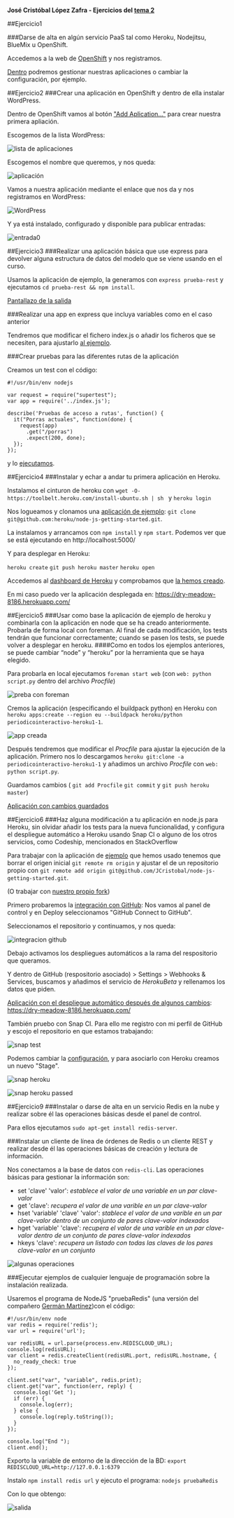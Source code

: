 **José Cristóbal López Zafra - Ejercicios del [tema 2](http://jj.github.io/CC/documentos/temas/PaaS)**

##Ejercicio1

###Darse de alta en algún servicio PaaS tal como Heroku, Nodejitsu, BlueMix u OpenShift.

 Accedemos a la web de [OpenShift](https://www.openshift.com/) y nos registramos.

[Dentro](http://i.imgur.com/pM22hgv.png) podremos gestionar nuestras aplicaciones o cambiar la configuración, por ejemplo.

##Ejercicio2
###Crear una aplicación en OpenShift y dentro de ella instalar WordPress. 

Dentro de OpenShift vamos al botón ["Add Aplication..."](https://openshift.redhat.com/app/console/application_types) para crear nuestra primera apliación.

Escogemos de la lista WordPress:

![lista de aplicaciones](https://i.gyazo.com/6d4c4b5a4f4c95317d32d871a5d3138f.png)

Escogemos el nombre que queremos, y nos queda:

![aplicación](http://i.imgur.com/AhXucv0.png)


Vamos a nuestra aplicación mediante el enlace que nos da y nos registramos en WordPress:

![WordPress](http://i.imgur.com/PfKMINP.png)

Y ya está instalado, configurado y disponible para publicar entradas:

![entrada0](http://i.imgur.com/6vm3VUi.png)


##Ejercicio3
###Realizar una aplicación básica que use express para devolver alguna estructura de datos del modelo que se viene usando en el curso.

Usamos la aplicación de ejemplo, la generamos con `express prueba-rest` y  ejecutamos `cd prueba-rest && npm install`.

[Pantallazo de la salida](https://i.gyazo.com/f2a00ef1eb8e2f406e32560665063d63.png)

###Realizar una app en express que incluya variables como en el caso anterior
 
Tendremos que modificar el fichero index.js o añadir los ficheros que se necesiten, para ajustarlo [al ejemplo](https://github.com/JJ/node-app-cc).

###Crear pruebas para las diferentes rutas de la aplicación

Creamos un test con el código:

```
#!/usr/bin/env nodejs

var request = require("supertest");
var app = require('../index.js');

describe('Pruebas de acceso a rutas', function() {
  it("Porras actuales", function(done) {
    request(app)
      .get("/porras")
      .expect(200, done);
  });
});
```

y lo [ejecutamos](https://i.gyazo.com/cf4b66be04268cfd48bc685e618c7447.png).


##Ejercicio4
###Instalar y echar a andar tu primera aplicación en Heroku.

Instalamos el cinturon de heroku con `wget -O- https://toolbelt.heroku.com/install-ubuntu.sh | sh ` y `heroku login`

Nos logueamos y clonamos una [aplicación de ejemplo](https://github.com/heroku/node-js-getting-started): `git clone git@github.com:heroku/node-js-getting-started.git`.

La instalamos y arrancamos con `npm install` y `npm start`. Podemos ver que se está ejecutando en http://localhost:5000/

Y para desplegar en Heroku:

`heroku create`
`git push heroku master`
`heroku open`

Accedemos al [dashboard de Heroku](https://dashboard.heroku.com/apps) y comprobamos que [la hemos creado](https://i.gyazo.com/2b43b50d4da76fb9a65008b883217770.png).

En mi caso puedo ver la aplicación desplegada en: https://dry-meadow-8186.herokuapp.com/ 

##Ejercicio5
###Usar como base la aplicación de ejemplo de heroku y combinarla con la aplicación en node que se ha creado anteriormente. Probarla de forma local con foreman. Al final de cada modificación, los tests tendrán que funcionar correctamente; cuando se pasen los tests, se puede volver a desplegar en heroku.
####Como en todos los ejemplos anteriores, se puede cambiar “node” y “heroku” por la herramienta que se haya elegido.

Para probarla en local ejecutamos `foreman start web` (con `web: python script.py` dentro del archivo *Procfile*)

![preba con foreman](https://i.gyazo.com/76fc316245f393826a4522a19376d927.png)


Cremos la aplicación (especificando el buildpack python) en Heroku con `heroku apps:create --region eu --buildpack heroku/python periodicointeractivo-heroku1-1`.

![app creada](https://i.gyazo.com/cd7c6d39b1d23fb19f604b195379771d.png)

Después tendremos que modificar el *Procfile* para ajustar la ejecución de la aplicación. Primero nos lo descargamos `heroku git:clone -a periodicointeractivo-heroku1-1` y añadimos un archivo *Procfile* con `web: python script.py`. 

Guardamos cambios ( `git add Procfile` `git commit` y `git push heroku master`)

[Aplicación con cambios guardados](https://i.gyazo.com/44e75f6ee25b60a90b25415b12ae22c5.png)

##Ejercicio6
###Haz alguna modificación a tu aplicación en node.js para Heroku, sin olvidar añadir los tests para la nueva funcionalidad, y configura el despliegue automático a Heroku usando Snap CI o alguno de los otros servicios, como Codeship, mencionados en StackOverflow

Para trabajar con la aplicación de [ejemplo](https://github.com/heroku/node-js-getting-started) que hemos usado tenemos que borrar el origen inicial `git remote rm origin` y ajustar el de un repositorio propio con `git remote add origin git@github.com/JCristobal/node-js-getting-started.git`.

(O trabajar con [nuestro propio fork](https://github.com/JCristobal/node-js-getting-started))

Primero probaremos la [integración con GitHub](https://devcenter.heroku.com/articles/github-integration#enabling-github-integration): Nos vamos al panel de control y en Deploy seleccionamos "GitHub Connect to GitHub".

Seleccionamos el repositorio y continuamos, y nos queda:

![integracion github](https://i.gyazo.com/b00664dce5a814fb818830d0fa260727.png)

Debajo activamos los despliegues automáticos a la rama del respositorio que queramos.

Y dentro de GitHub (respositorio asociado) > Settings > Webhooks & Services, buscamos y añadimos el servicio de *HerokuBeta* y rellenamos los datos que piden.

[Aplicación con el despliegue automático después de algunos cambios](https://i.gyazo.com/30dfed21186ee73ef0bb152c9a60a338.png): https://dry-meadow-8186.herokuapp.com/


También pruebo con Snap CI. Para ello me registro con mi perfil de GitHub y escojo el repositorio en que estamos trabajando:

![snap test](https://i.gyazo.com/717a84beda6e5b3e25787403883753cf.png)

Podemos cambiar la [configuración](https://i.gyazo.com/242f28a9320467bae25916df52823c62.png), y para asociarlo con Heroku creamos un nuevo "Stage".

![snap heroku](https://i.gyazo.com/b17d0c5bb1fa5b2abb3cc098ef0ad2be.png)

![snap heroku passed](https://i.gyazo.com/9800997f2c13e1cfea4cbb986b38440c.png)





##Ejercicio9
###Instalar o darse de alta en un servicio Redis en la nube y realizar sobre él las operaciones básicas desde el panel de control.

Para ellos ejecutamos `sudo apt-get install redis-server`.

###Instalar un cliente de línea de órdenes de Redis o un cliente REST y realizar desde él las operaciones básicas de creación y lectura de información.

Nos conectamos a la base de datos con `redis-cli`. Las operaciones básicas para gestionar la información son:


- set 'clave' 'valor': *establece el valor de una variable en un par clave-valor*
- get 'clave': *recupera el valor de una varible en un par clave-valor*
- hset 'variable' 'clave' 'valor': *stablece el valor de una varible en un par clave-valor dentro de un conjunto de pares clave-valor indexados*
- hget 'variable' 'clave': *recupera el valor de una varible en un par clave-valor dentro de un conjunto de pares clave-valor indexados*
- hkeys 'clave': *recupera un listado con todas las claves de los pares clave-valor en un conjunto*


![algunas operaciones](https://i.gyazo.com/7decda74855cbf089441e2ddbd8f948c.png)

###Ejecutar ejemplos de cualquier lenguaje de programación sobre la instalación realizada.

Usaremos el programa de NodeJS "pruebaRedis" (una versión del compañero [Germán Martínez](https://github.com/germaaan/))con el código:

```
#!/usr/bin/env node
var redis = require('redis');
var url = require('url');

var redisURL = url.parse(process.env.REDISCLOUD_URL);
console.log(redisURL);
var client = redis.createClient(redisURL.port, redisURL.hostname, {
  no_ready_check: true
});

client.set("var", "variable", redis.print);
client.get("var", function(err, reply) {
  console.log('Get ');
  if (err) {
    console.log(err);
  } else {
    console.log(reply.toString());
  }
});

console.log("End ");
client.end();
```

Exporto la variable de entorno de la dirección de la BD: `export REDISCLOUD_URL=http://127.0.0.1:6379`

Instalo `npm install redis url` y ejecuto el programa: `nodejs pruebaRedis`

Con lo que obtengo:

![salida](https://i.gyazo.com/3a845f7de1bbcef2ae818b9af30cf36f.png)





